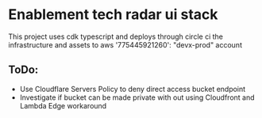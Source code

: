 # Enablement tech radar ui stack

This project uses cdk typescript and deploys through circle ci the infrastructure and assets to aws '775445921260': "devx-prod" account

## ToDo:

- Use Cloudflare Servers Policy to deny direct access bucket endpoint 
- Investigate if bucket can be made private with out using Cloudfront and Lambda Edge workaround
